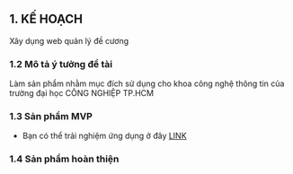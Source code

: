 ## 1. KẾ HOẠCH
Xây dụng web quản lý đề cương

### 1.2 Mô tả ý tưởng đề tài
Làm sản phẩm nhằm mục đích sử dụng cho khoa công nghệ thông tin của trường đại học CÔNG NGHIỆP TP.HCM

### 1.3 Sản phẩm MVP
- Bạn có thể trải nghiệm ứng dụng ở đây [LINK](https://my-curr-v2.vercel.app/)


### 1.4 Sản phẩm hoàn thiện

